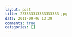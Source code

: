 ```yaml
---
layout: post
title: 233333333333333333.jpg
date: 2011-09-06 13:39
comments: true
categories: []
---
```


